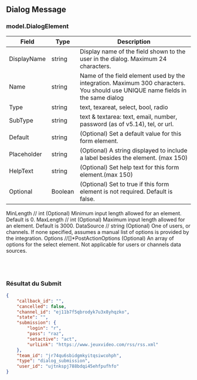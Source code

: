## Dialog Message
### model.DialogElement

|Field|Type|Description|
|-|-|-|
|DisplayName|string|Display name of the field shown to the user in the dialog. Maximum 24 characters.|
|Name|string|Name of the field element used by the integration. Maximum 300 characters. You should use UNIQUE name fields in the same dialog|
|Type|string|text, texareat, select, bool, radio|
|SubType|string|text & textarea:	text, email, number, password (as of v5.14), tel, or url.|
|Default|string|(Optional) Set a default value for this form element. |
|Placeholder|string|(Optional) A string displayed to include a label besides the element. (max 150)|
|HelpText|string|(Optional) Set help text for this form element.(max 150)|
|Optional|Boolean|(Optional) Set to true if this form element is not required. Default is false.|

MinLength   				// int      			(Optional) Minimum input length allowed for an element. Default is 0.
MaxLength					// int					(Optional) Maximum input length allowed for an element. Default is 3000.
DataSource  				// string 				(Optional) One of users, or channels. If none specified, assumes a manual list of options is provided by the integration.
Options     				//[]*PostActionOptions	(Optional) An array of options for the select element. Not applicable for users or channels data sources.

<br>
<br>


### Résultat du Submit
```json
{
    "callback_id": "",
    "cancelled": false,
    "channel_id": "ej11b7f5qbrodyk7u3x8yhqzko",
    "state": "",
    "submission": {
        "login": "r",
        "pass": "raz",
        "setactive": "act",
        "urlLink": "https://www.jeuxvideo.com/rss/rss.xml"
    },
    "team_id": "jr74qu6sbidgmkyitqsiwcohph",
    "type": "dialog_submission",
    "user_id": "ujtnkspj788bdqi45ehfpufhfo"
}
```
